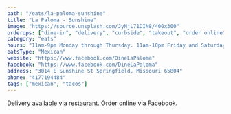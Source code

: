 ```yaml
---
path: "/eats/la-paloma-sunshine"
title: "La Paloma - Sunshine"
image: "https://source.unsplash.com/JyNjL71DIN8/400x300"
orderops: ["dine-in", "delivery", "curbside", "takeout", "order online"]
category: "eats"
hours: "11am-9pm Monday through Thursday. 11am-10pm Friday and Saturday. 11am-8:30pm Sunday"
eatsType: "Mexican"
website: "https://www.facebook.com/DineLaPaloma"
facebook: "https://www.facebook.com/DineLaPaloma"
address: "3014 E Sunshine St Springfield, Missouri 65804"
phone: "4177194484"
tags: ["mexican", "tacos"]
---
```


Delivery available via restaurant. Order online via Facebook.
